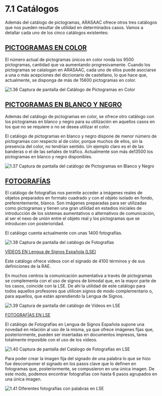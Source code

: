 
# 7.1 Catálogos

Además del catálogo de pictogramas, ARASAAC ofrece otros tres catálogos que nos pueden resultar de utilidad en determinados casos. Vamos a detallar cada uno de los cinco catálogos existentes:

## [PICTOGRAMAS EN COLOR](http://arasaac.org/pictogramas_color.php)

El número actual de pictogramas únicos en color ronda los 9500 pictogramas, cantidad que va aumentando progresivamente. Cuando los pictogramas se catalogan en ARASAAC, cada uno de ellos puede asociarse a una o más acepciones del diccionario de castellano, lo que hace que, actualmente, se disponga de más de 15600 pictogramas en color.


![1.36 Captura de pantalla del Catálogo de Pictogramas en Color](img/color_1.png)

## [PICTOGRAMAS EN BLANCO Y NEGRO](http://arasaac.org/pictogramas_byn.php)

Además del catálogo de pictogramas en color, se ofrece otro catálogo con los pictogramas en blanco y negro para su utilización en aquellos casos en los que no se requiere o no se desea utilizar el color.

El catálogo de pictogramas en blanco y negro dispone de menor número de pictogramas con respecto al de color, porque muchos de ellos, sin la presencia del color, no tendrían sentido. Un ejemplo claro es el de las banderas o el de las señales de tráfico. Actualmente son más de13500 los pictogramas en blanco y negro disponibles.


![1.37 Captura de pantalla del catálogo de Pictogramas en Blanco y Negro](img/byn_1.png)

## [FOTOGRAFÍAS](http://arasaac.org/imagenes.php)

El catálogo de fotografías nos permite acceder a imágenes reales de objetos preparados en formato cuadrado y con el objeto isolado en fondo, preferentemente, blanco. Son imágenes preparadas para ser utilizadas como pictogramas y tienen una gran utilidad en estadios iniciales de introducción de los sistemas aumentativos o alternativos de comunicación, al ser el nexo de unión entre el objeto real y los pictogramas que se introducen con posterioridad.

El catálogo cuenta actualmente con unas 1400 fotografías.


![1.38 Captura de pantalla del catálogo de Fotografías](img/fotografia_1.png)

[VÍDEOS EN Lengua de Signos Española (LSE)](http://arasaac.org/videos_lse.php)

Este catálogo ofrece vídeos con el signado de 4100 términos y de sus definiciones de la RAE.

En muchos centros la comunicación aumentativa a través de pictogramas se complementa con el uso de signos de bimodal que, en la mayor parte de los casos, coincide con la LSE. De ahí la utilidad de este catálogo para todos aquellos profesores que utilicen signos de modo complementario o, para aquellos, que están aprendiendo la Lengua de Signos.


![1.39 Captura de pantalla del catálogo de Vídeos en LSE](img/videos_lse_1.png)

[FOTOGRAFÍAS EN LSE](http://arasaac.org/signos_lse_color.php)

El catálogo de Fotografías en Lengua de Signos Española supone una novedad en relación al uso de la misma, ya que ofrece imágenes fijas que, posteriormente, pueden ser insertadas en documentos impresos, tarea totalmente imposible con el uso de los vídeos.


![1.40 Captura de pantalla del Catálogo de Fotografías en LSE](img/lse_1.png)

Para poder crear la imagen fija del signado de una palabra lo que se hizo fue descomponer el signado en los pasos clave que lo definen en fotogramas que, posteriormente, se compusieron en una única imagen. De este modo, podemos encontrar fotografías con hasta 6 pasos agrupados en una única imagen.


![1.41 Diferentes fotografías con palabras en LSE](img/Selección_360.png)

